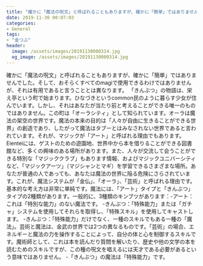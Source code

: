```yaml
---
title: "確かに「魔法の呪文」と呼ばれることもありますが、確かに「簡単」ではありませんでした。"
date: 2019-11-30 00:07:03
categories:
- General
tags:
- "金つぶ"
header:
  image: /assets/images/20191130000314.jpg
  og_image: /assets/images/20191130000314.jpg
---
```


確かに「魔法の呪文」と呼ばれることもありますが、確かに「簡単」ではありませんでした。そして、おそらくすべてのmagiで使用できるわけではありませんが、それは有用であると言うこととは異なります。 「きんぶつ」の物語は、栄え亭という町で始まります。ひなづきというcommon民のように暮らす少女が住んでいます。しかし、それはあなたが当たり前と考えることができる唯一のものではありません。この町は「オーラシティ」として知られています。オーラは魔法の架空の世界です。魔法の本来の目的は「人々が自由に生きることができる世界」の創造であり、したがって魔法はタブーとはみなされない世界であると言われています。それが、マジックが「アート」と呼ばれる理由でもあります。 Eienteiには、ゲストのための遊園地、世界中から本を借りることができる図書館など、多くの興味のある場所があります。また、人々が交流して会うことができる特別な「マジッククラブ」もあります情報、およびマジックユニバーシティなど、「マジックアーツ」（マジシャンとマギ）を学習できるさまざまな場所。あなたが普通の人であっても、あなたは魔法の世界に陥る危険にさらされています。これが、魔法システムが「金仏」、「オーラ」、「芸術」と呼ばれる理由です。基本的な考え方は非常に単純です。魔法には、「アート」タイプと「きんぶつ」タイプの2種類があります。一般的に、3種類のキンブツがあります：-アート：これは「特別な能力」のない魔法です。 -きんぶつ：「特殊能力」または「ガチャ」システムを使用してそれらを取得し、「特殊スキル」を使用してキャストします。 -きんぶつ：「特殊能力」だけでなく、一種のスキルでもある一種の「魔法」。芸術と魔法は、金武の世界では2つの異なるものです。「芸術」の場合、エネルギーと魔法の力を操作することによって、自分の体と心を制御するスキルです。魔術師として、これは本を読んだり質問を解いたり、歴史や他の文学の本を読むためのスキルですが、この種の呪文を唱えるには天才である必要があるという意味ではありません。 -「きんぶつ」の魔法は「特殊能力」です。

